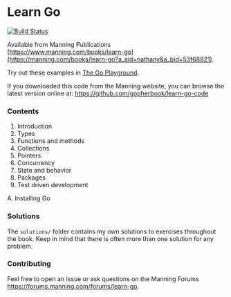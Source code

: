 # Learn Go

[![Build Status](https://travis-ci.org/gopherbook/learn-go-code.svg?branch=master)](https://travis-ci.org/gopherbook/learn-go-code)

Available from Manning Publications [https://www.manning.com/books/learn-go](https://manning.com/books/learn-go?a_aid=nathany&a_bid=53f68821).

Try out these examples in [The Go Playground](https://play.golang.org/).

If you downloaded this code from the Manning website, you can browse the latest version online at: https://github.com/gopherbook/learn-go-code

### Contents

1. Introduction
2. Types
3. Functions and methods
4. Collections
5. Pointers
6. Concurrency
7. State and behavior
8. Packages
9. Test driven development

A. Installing Go

### Solutions

The `solutions/` folder contains my own solutions to exercises throughout the book. Keep in mind that there is often more than one solution for any problem.

### Contributing

Feel free to open an issue or ask questions on the Manning Forums https://forums.manning.com/forums/learn-go.
